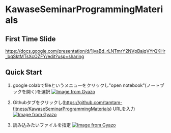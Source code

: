 # KawaseSeminarProgrammingMaterials

## First Time Slide
https://docs.google.com/presentation/d/1jvaBd_rLNTmrY2NVpBajqVYrQKHr_bqSktMTsXcOZFY/edit?usp=sharing

## Quick Start
1. google colabでfileというメニューをクリックし"open notebook"(ノートブックを開く)を選択
[![Image from Gyazo](https://i.gyazo.com/5571637d811b67a850f31bcf7edde39c.png)](https://gyazo.com/5571637d811b67a850f31bcf7edde39c)

2. Githubタブをクリックし(https://github.com/tamtam-fitness/KawaseSeminarProgrammingMaterials) URLを入力
[![Image from Gyazo](https://i.gyazo.com/a374f5663f09dd437fb2f46d1a3c2552.png)](https://gyazo.com/a374f5663f09dd437fb2f46d1a3c2552)

3. 読み込みたいファイルを指定
[![Image from Gyazo](https://i.gyazo.com/8bd55fbaebc14142dca66647cec56c7e.png)](https://gyazo.com/8bd55fbaebc14142dca66647cec56c7e)
